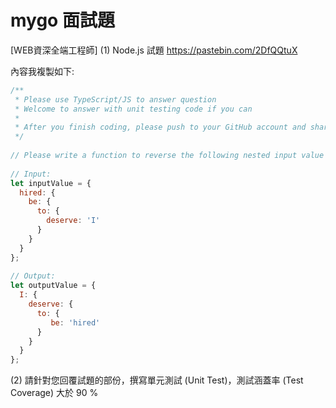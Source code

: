 # mygo 面試題

[WEB資深全端工程師]
(1) Node.js 試題
https://pastebin.com/2DfQQtuX

內容我複製如下:
```js
/**
 * Please use TypeScript/JS to answer question
 * Welcome to answer with unit testing code if you can
 *
 * After you finish coding, please push to your GitHub account and share the link with us.
 */
 
// Please write a function to reverse the following nested input value into output value
 
// Input:
let inputValue = {
  hired: {
    be: {
      to: {
      	deserve: 'I'
      }
    }
  }
};
 
// Output:
let outputValue = {
  I: {
    deserve: {
      to: {
         be: 'hired'
      }
    }
  }
};
```

(2) 請針對您回覆試題的部份，撰寫單元測試 (Unit Test)，測試涵蓋率 (Test Coverage) 大於 90 %


